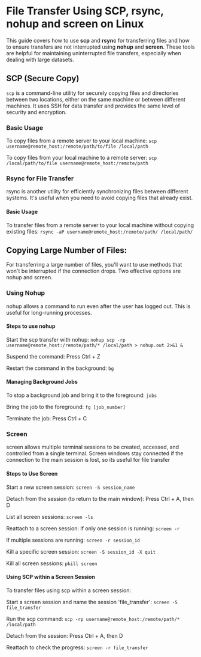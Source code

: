 # File Transfer Using SCP, rsync, nohup and screen on Linux
This guide covers how to use **scp** and **rsync** for transferring files and how to ensure transfers are not interrupted using **nohup** and **screen**. 
These tools are helpful for maintaining uninterrupted file transfers, especially when dealing with large datasets.

## SCP (Secure Copy)
`scp` is a command-line utility for securely copying files and directories between two locations, either on the same machine or between different machines. 
It uses SSH for data transfer and provides the same level of security and encryption.

### Basic Usage
To copy files from a remote server to your local machine:
```scp username@remote_host:/remote/path/to/file /local/path```

To copy files from your local machine to a remote server:
```scp /local/path/to/file username@remote_host:/remote/path```


### Rsync for File Transfer
rsync is another utility for efficiently synchronizing files between different systems. It's useful when you need to avoid copying files that already exist.

#### Basic Usage
To transfer files from a remote server to your local machine without copying existing files:
```rsync -aP username@remote_host:/remote/path/ /local/path/```



## Copying Large Number of Files:
For transferring a large number of files, you'll want to use methods that won't be interrupted if the connection drops. Two effective options are nohup and screen.

### Using Nohup
nohup allows a command to run even after the user has logged out. This is useful for long-running processes.

#### Steps to use nohup
Start the scp transfer with nohup:
```nohup scp -rp username@remote_host:/remote/path/* /local/path > nohup.out 2>&1 &```

Suspend the command:
Press Ctrl + Z

Restart the command in the background:
`bg`

#### Managing Background Jobs
To stop a background job and bring it to the foreground:
`jobs`

Bring the job to the foreground:
`fg [job_number]`

Terminate the job:
Press Ctrl + C

### Screen
screen allows multiple terminal sessions to be created, accessed, and controlled from a single terminal. 
Screen windows stay connected if the connection to the main session is lost, so its useful for file transfer

#### Steps to Use Screen
Start a new screen session:
```screen -S session_name```

Detach from the session (to return to the main window):
Press Ctrl + A, then D

List all screen sessions:
```screen -ls```

Reattach to a screen session:
If only one session is running:
```screen -r```

If multiple sessions are running:
```screen -r session_id```

Kill a specific screen session:
```screen -S session_id -X quit```

Kill all screen sessions:
```pkill screen```


#### Using SCP within a Screen Session
To transfer files using scp within a screen session:

Start a screen session and name the session 'file_transfer':
```screen -S file_transfer```

Run the scp command:
```scp -rp username@remote_host:/remote/path/* /local/path```

Detach from the session:
Press Ctrl + A, then D

Reattach to check the progress:
```screen -r file_transfer```


